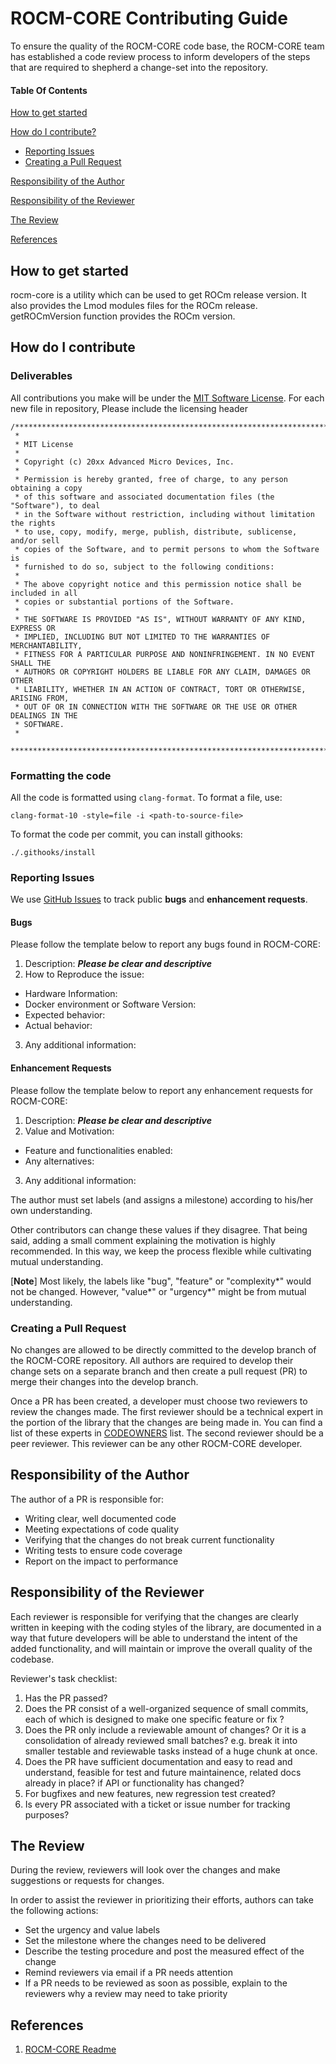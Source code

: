 # ROCM-CORE Contributing Guide
To ensure the quality of the ROCM-CORE code base, the ROCM-CORE team has 
established a code review process to inform developers of the steps 
that are required to shepherd a change-set into the repository.

#### Table Of Contents

[How to get started](#How-to-get-started)

[How do I contribute?](#how-do-i-contribute)
  * [Reporting Issues](#reporting-issues)
  * [Creating a Pull Request](#Creating-a-Pull-Request)

[Responsibility of the Author](#Responsibility-of-the-Author)

[Responsibility of the Reviewer](#Responsibility-of-the-Reviewer)

[The Review](#the-review)

[References](#References)
## How to get started
rocm-core is a utility which can be used to get ROCm release version. 
It also provides the Lmod modules files for the ROCm release.
getROCmVersion function provides the ROCm version. 

## How do I contribute
### Deliverables
All contributions you make will be under the [MIT Software License](copyright).
For each new file in repository, 
Please include the licensing header
```
/*******************************************************************************
 *
 * MIT License
 *
 * Copyright (c) 20xx Advanced Micro Devices, Inc.
 *
 * Permission is hereby granted, free of charge, to any person obtaining a copy
 * of this software and associated documentation files (the "Software"), to deal
 * in the Software without restriction, including without limitation the rights
 * to use, copy, modify, merge, publish, distribute, sublicense, and/or sell
 * copies of the Software, and to permit persons to whom the Software is
 * furnished to do so, subject to the following conditions:
 *
 * The above copyright notice and this permission notice shall be included in all
 * copies or substantial portions of the Software.
 *
 * THE SOFTWARE IS PROVIDED "AS IS", WITHOUT WARRANTY OF ANY KIND, EXPRESS OR
 * IMPLIED, INCLUDING BUT NOT LIMITED TO THE WARRANTIES OF MERCHANTABILITY,
 * FITNESS FOR A PARTICULAR PURPOSE AND NONINFRINGEMENT. IN NO EVENT SHALL THE
 * AUTHORS OR COPYRIGHT HOLDERS BE LIABLE FOR ANY CLAIM, DAMAGES OR OTHER
 * LIABILITY, WHETHER IN AN ACTION OF CONTRACT, TORT OR OTHERWISE, ARISING FROM,
 * OUT OF OR IN CONNECTION WITH THE SOFTWARE OR THE USE OR OTHER DEALINGS IN THE
 * SOFTWARE.
 *
 *******************************************************************************/
```

### Formatting the code

All the code is formatted using `clang-format`. To format a file, use:

```shell
clang-format-10 -style=file -i <path-to-source-file>
```

To format the code per commit, you can install githooks:

```shell
./.githooks/install
```

 
### Reporting Issues
We use [GitHub Issues](https://github.com/ROCm/rocm-core/issues) to track public **bugs** and **enhancement requests**.

#### Bugs
Please follow the template below to report any bugs found in ROCM-CORE:

1. Description: ***Please be clear and descriptive***
2. How to Reproduce the issue:
* Hardware Information:
* Docker environment or Software Version:
* Expected behavior:
* Actual behavior:
3. Any additional information:

#### Enhancement Requests
Please follow the template below to report any enhancement requests for ROCM-CORE:

1. Description: ***Please be clear and descriptive***
2. Value and Motivation:
* Feature and functionalities enabled:
* Any alternatives:
3. Any additional information:

The author must set labels (and assigns a milestone) according to his/her own understanding.

Other contributors can change these values if they disagree. That being said, 
adding a small comment explaining the motivation is highly recommended. 
In this way, we keep the process flexible while cultivating mutual understanding.

[**Note**] Most likely, the labels like "bug", "feature" or "complexity*" 
would not be changed. However, "value*" or "urgency*" might be from mutual 
understanding.
### Creating a Pull Request

No changes are allowed to be directly committed to the develop 
branch of the ROCM-CORE repository. All authors are required to 
develop their change sets on a separate branch and then create 
a pull request (PR) to merge their changes into the develop branch.

Once a PR has been created, a developer must choose two reviewers 
to review the changes made. The first reviewer should be a 
technical expert in the portion of the library that the changes 
are being made in. You can find a list of these experts in 
[CODEOWNERS](CODEOWNERS) list. 
The second reviewer should be a peer reviewer. This reviewer 
can be any other ROCM-CORE developer.

## Responsibility of the Author
The author of a PR is responsible for:
 * Writing clear, well documented code
 * Meeting expectations of code quality
 * Verifying that the changes do not break current functionality
 * Writing tests to ensure code coverage
 * Report on the impact to performance

## Responsibility of the Reviewer
Each reviewer is responsible for verifying that the changes are 
clearly written in keeping with the coding styles of the library, 
are documented in a way that future developers will be able to 
understand the intent of the added functionality, and will 
maintain or improve the overall quality of the codebase.

Reviewer's task checklist:
1. Has the PR passed?
2. Does the PR consist of a well-organized sequence of small commits, 
each of which is designed to make one specific feature or fix ?
3. Does the PR only include a reviewable amount of changes? Or it is a 
consolidation of already reviewed small batches? e.g. break it into smaller 
testable and reviewable tasks instead of a huge chunk at once.
4. Does the PR have sufficient documentation and easy to read and understand, 
feasible for test and future maintainence, related docs already in place? 
if API or functionality has changed?
5. For bugfixes and new features, new regression test created?
6. Is every PR associated with a ticket or issue number for tracking purposes?

## The Review
During the review, reviewers will look over the changes and make 
suggestions or requests for changes.

In order to assist the reviewer in prioritizing their efforts, 
authors can take the following actions:

* Set the urgency and value labels
* Set the milestone where the changes need to be delivered
* Describe the testing procedure and post the measured effect of 
  the change
* Remind reviewers via email if a PR needs attention
* If a PR needs to be reviewed as soon as possible, explain to 
  the reviewers why a review may need to take priority

## References

1. [ROCM-CORE Readme](README.md)

